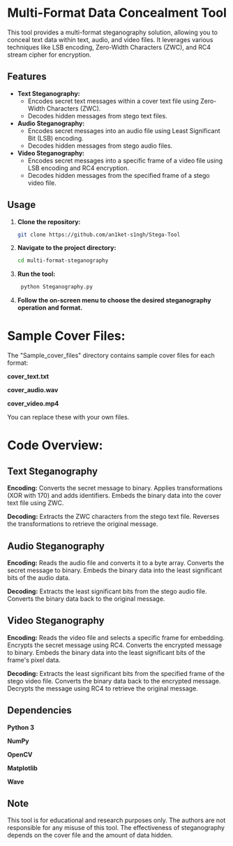 # Multi-Format Data Concealment Tool
This tool provides a multi-format steganography solution, allowing you to conceal text data within text, audio, and video files. It leverages various techniques like LSB encoding, Zero-Width Characters (ZWC), and RC4 stream cipher for encryption.

## Features

* **Text Steganography:**
    * Encodes secret text messages within a cover text file using Zero-Width Characters (ZWC).
    * Decodes hidden messages from stego text files.
* **Audio Steganography:**
    * Encodes secret messages into an audio file using Least Significant Bit (LSB) encoding.
    * Decodes hidden messages from stego audio files.
* **Video Steganography:**
    * Encodes secret messages into a specific frame of a video file using LSB encoding and RC4 encryption.
    * Decodes hidden messages from the specified frame of a stego video file.

## Usage

1. **Clone the repository:**

   ```bash
   git clone https://github.com/an1ket-s1ngh/Stega-Tool

2. **Navigate to the project directory:**

   ```bash
   cd multi-format-steganography
   ```

3. **Run the tool:**

   ```bash
    python Steganography.py
   ```



3. **Follow the on-screen menu to choose the desired steganography operation and format.**

# Sample Cover Files:
The "Sample_cover_files" directory contains sample cover files for each format:

**cover_text.txt**

**cover_audio.wav**

**cover_video.mp4**

You can replace these with your own files.

# Code Overview:
## Text Steganography
**Encoding:**
Converts the secret message to binary.
Applies transformations (XOR with 170) and adds identifiers.
Embeds the binary data into the cover text file using ZWC.

**Decoding:**
Extracts the ZWC characters from the stego text file.
Reverses the transformations to retrieve the original message.
## Audio Steganography
**Encoding:**
Reads the audio file and converts it to a byte array.
Converts the secret message to binary.
Embeds the binary data into the least significant bits of the audio data.

**Decoding:**
Extracts the least significant bits from the stego audio file.
Converts the binary data back to the original message.
## Video Steganography
**Encoding:**
Reads the video file and selects a specific frame for embedding.
Encrypts the secret message using RC4.
Converts the encrypted message to binary.
Embeds the binary data into the least significant bits of the frame's pixel data.

**Decoding:**
Extracts the least significant bits from the specified frame of the stego video file.
Converts the binary data back to the encrypted message.
Decrypts the message using RC4 to retrieve the original message.

## Dependencies
**Python 3**

**NumPy**

**OpenCV**

**Matplotlib**

**Wave**

## Note
This tool is for educational and research purposes only.
The authors are not responsible for any misuse of this tool.
The effectiveness of steganography depends on the cover file and the amount of data hidden.
